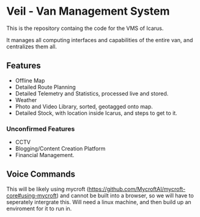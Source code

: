 ﻿# Veil - Van Management System

This is the repository containg the code for the VMS of Icarus.

It manages all computing interfaces and capabilities of the entire van, and centralizes them all.


## Features

- Offline Map
- Detailed Route Planning
- Detailed Telemetry and Statistics, processed live and stored.
- Weather
- Photo and Video Library, sorted, geotagged onto map.
- Detailed Stock, with location inside Icarus, and steps to get to it.


### Unconfirmed Features

- CCTV
- Blogging/Content Creation Platform
- Financial Management.

## Voice Commands

This will be likely using mycroft (https://github.com/MycroftAI/mycroft-core#using-mycroft) and cannot be built into a browser,
so we will have to seperately intergrate this. Will need a linux machine, and then build up an enviroment for it to run in.

